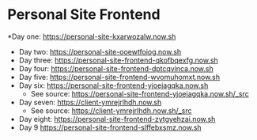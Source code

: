 # Personal Site Frontend
  *Day one: https://personal-site-kxarwozalw.now.sh
  * Day two: https://personal-site-ooewtfoiog.now.sh
  * Day three: https://personal-site-frontend-qkofbqexfg.now.sh
  * Day four: https://personal-site-frontend-dptcqvinca.now.sh
  * Day five: https://personal-site-frontend-wvomuhomxt.now.sh
  * Day six: https://personal-site-frontend-yjoejagqka.now.sh
    * See source: https://personal-site-frontend-yjoejagqka.now.sh/_src
  * Day seven: https://client-ymrejrlhdh.now.sh
    * See source: https://client-ymrejrlhdh.now.sh/_src
  * Day eight: https://personal-site-frontend-zytgyehzai.now.sh
  * Day 9 https://personal-site-frontend-slffebxsmz.now.sh